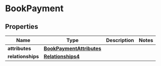 # BookPayment

## Properties
Name | Type | Description | Notes
------------ | ------------- | ------------- | -------------
**attributes** | [**BookPaymentAttributes**](BookPaymentAttributes.md) |  | 
**relationships** | [**Relationships4**](Relationships4.md) |  | 
